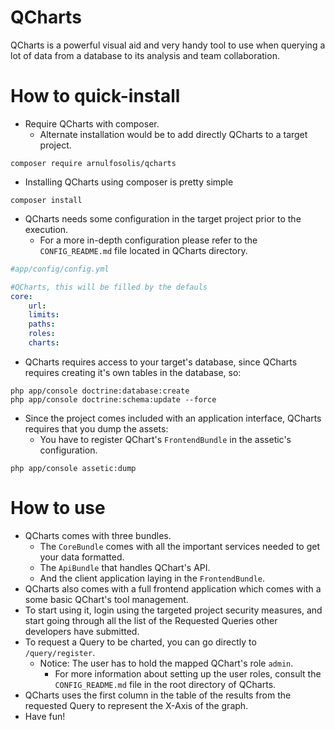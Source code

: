 QCharts
=============

QCharts is a powerful visual aid and very handy tool to use when querying a lot
of data from a database to its analysis and team collaboration.

How to quick-install
==============
- Require QCharts with composer.
    + Alternate installation would be to add directly QCharts to a target project.
```
composer require arnulfosolis/qcharts
```

- Installing QCharts using composer is pretty simple
```
composer install
```

- QCharts needs some configuration in the target project prior to the execution.
    + For a more in-depth configuration please refer to the ```CONFIG_README.md``` file located in QCharts directory.
```yml
#app/config/config.yml

#QCharts, this will be filled by the defauls
core:
    url:
    limits:
    paths:
    roles:
    charts:
```

- QCharts requires access to your target's database, since QCharts requires creating it's own
tables in the database, so:
```
php app/console doctrine:database:create
php app/console doctrine:schema:update --force
```

- Since the project comes included with an application interface,
QCharts requires that you dump the assets:
    + You have to register QChart's ```FrontendBundle``` in the assetic's configuration.
```
php app/console assetic:dump
```

How to use
==========
- QCharts comes with three bundles.
    + The ```CoreBundle``` comes with all the 
    important services needed to get your data formatted.
    + The ```ApiBundle``` that handles QChart's API.
    + And the client application laying in the ```FrontendBundle```.
- QCharts also comes with a full frontend application which comes with a some basic QChart's tool management.
- To start using it, login using the targeted project security measures,
and start going through all the list of the Requested Queries other developers have submitted.
- To request a Query to be charted, you can go directly to ```/query/register```.
    + Notice: The user has to hold the mapped QChart's role ```admin```.
        - For more information about setting up the user roles, consult the ```CONFIG_README.md``` file in the root
        directory of QCharts. 
- QCharts uses the first column in the table of the results
from the requested Query to represent the X-Axis of the graph.
- Have fun!
